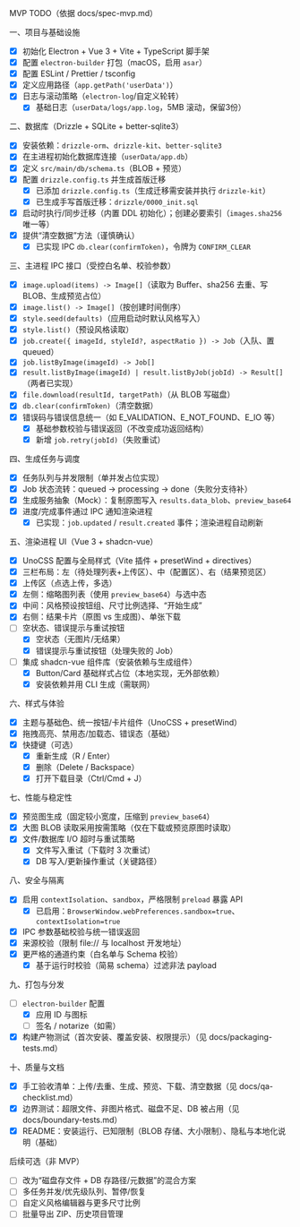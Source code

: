 MVP TODO（依据 docs/spec-mvp.md）

一、项目与基础设施
- [x] 初始化 Electron + Vue 3 + Vite + TypeScript 脚手架
- [x] 配置 `electron-builder` 打包（macOS，启用 `asar`）
- [x] 配置 ESLint / Prettier / tsconfig
- [x] 定义应用路径（`app.getPath('userData')`）
- [x] 日志与滚动策略（`electron-log`/自定义轮转）
  - [x] 基础日志（`userData/logs/app.log`，5MB 滚动，保留3份）

二、数据库（Drizzle + SQLite + better-sqlite3）
- [x] 安装依赖：`drizzle-orm`、`drizzle-kit`、`better-sqlite3`
- [x] 在主进程初始化数据库连接（`userData/app.db`）
- [x] 定义 `src/main/db/schema.ts`（BLOB + 预览）
- [x] 配置 `drizzle.config.ts` 并生成首版迁移
  - [x] 已添加 `drizzle.config.ts`（生成迁移需安装并执行 `drizzle-kit`）
  - [x] 已生成手写首版迁移：`drizzle/0000_init.sql`
- [x] 启动时执行/同步迁移（内置 DDL 初始化）；创建必要索引（`images.sha256` 唯一等）
- [x] 提供“清空数据”方法（谨慎确认）
  - [x] 已实现 IPC `db.clear(confirmToken)`，令牌为 `CONFIRM_CLEAR`

三、主进程 IPC 接口（受控白名单、校验参数）
- [x] `image.upload(items) -> Image[]`（读取为 Buffer、sha256 去重、写 BLOB、生成预览占位）
- [x] `image.list() -> Image[]`（按创建时间倒序）
- [x] `style.seed(defaults)`（应用启动时默认风格写入）
- [x] `style.list()`（预设风格读取）
- [x] `job.create({ imageId, styleId?, aspectRatio }) -> Job`（入队、置 queued）
- [x] `job.listByImage(imageId) -> Job[]`
- [x] `result.listByImage(imageId) | result.listByJob(jobId) -> Result[]`（两者已实现）
- [x] `file.download(resultId, targetPath)`（从 BLOB 写磁盘）
- [x] `db.clear(confirmToken)`（清空数据）
- [x] 错误码与错误信息统一（如 E_VALIDATION、E_NOT_FOUND、E_IO 等）
  - [x] 基础参数校验与错误返回（不改变成功返回结构）
  - [x] 新增 `job.retry(jobId)`（失败重试）

四、生成任务与调度
- [x] 任务队列与并发限制（单并发占位实现）
- [x] Job 状态流转：queued -> processing -> done（失败分支待补）
- [x] 生成服务抽象（Mock）：复制原图写入 `results.data_blob`、`preview_base64`
- [x] 进度/完成事件通过 IPC 通知渲染进程
  - [x] 已实现：`job.updated` / `result.created` 事件；渲染进程自动刷新

五、渲染进程 UI（Vue 3 + shadcn-vue）
- [x] UnoCSS 配置与全局样式（Vite 插件 + presetWind + directives）
- [x] 三栏布局：左（待处理列表+上传区）、中（配置区）、右（结果预览区）
- [x] 上传区（点选上传，多选）
- [x] 左侧：缩略图列表（使用 `preview_base64`）与选中态
- [x] 中间：风格预设按钮组、尺寸比例选择、“开始生成”
- [x] 右侧：结果卡片（原图 vs 生成图）、单张下载
- [ ] 空状态、错误提示与重试按钮
  - [x] 空状态（无图片/无结果）
  - [x] 错误提示与重试按钮（处理失败的 Job）
- [ ] 集成 shadcn-vue 组件库（安装依赖与生成组件）
  - [x] Button/Card 基础样式占位（本地实现，无外部依赖）
  - [x] 安装依赖并用 CLI 生成（需联网）

六、样式与体验
- [x] 主题与基础色、统一按钮/卡片组件（UnoCSS + presetWind）
- [x] 拖拽高亮、禁用态/加载态、错误态（基础）
- [x] 快捷键（可选）
  - [x] 重新生成（R / Enter）
  - [x] 删除（Delete / Backspace）
  - [x] 打开下载目录（Ctrl/Cmd + J）

七、性能与稳定性
- [x] 预览图生成（固定较小宽度，压缩到 `preview_base64`）
- [x] 大图 BLOB 读取采用按需策略（仅在下载或预览原图时读取）
- [x] 文件/数据库 I/O 超时与重试策略
  - [x] 文件写入重试（下载时 3 次重试）
  - [x] DB 写入/更新操作重试（关键路径）

八、安全与隔离
- [x] 启用 `contextIsolation`、`sandbox`，严格限制 `preload` 暴露 API
  - [x] 已启用：`BrowserWindow.webPreferences.sandbox=true`、`contextIsolation=true`
- [x] IPC 参数基础校验与统一错误返回
- [x] 来源校验（限制 file:// 与 localhost 开发地址）
- [x] 更严格的通道约束（白名单与 Schema 校验）
  - [x] 基于运行时校验（简易 schema）过滤非法 payload

九、打包与分发
- [ ] `electron-builder` 配置
  - [x] 应用 ID 与图标
  - [ ] 签名 / notarize（如需）
- [x] 构建产物测试（首次安装、覆盖安装、权限提示）（见 docs/packaging-tests.md）

十、质量与文档
- [x] 手工验收清单：上传/去重、生成、预览、下载、清空数据（见 docs/qa-checklist.md）
- [x] 边界测试：超限文件、非图片格式、磁盘不足、DB 被占用（见 docs/boundary-tests.md）
- [x] README：安装运行、已知限制（BLOB 存储、大小限制）、隐私与本地化说明（基础）

后续可选（非 MVP）
- [ ] 改为“磁盘存文件 + DB 存路径/元数据”的混合方案
- [ ] 多任务并发/优先级队列、暂停/恢复
- [ ] 自定义风格编辑器与更多尺寸比例
- [ ] 批量导出 ZIP、历史项目管理
